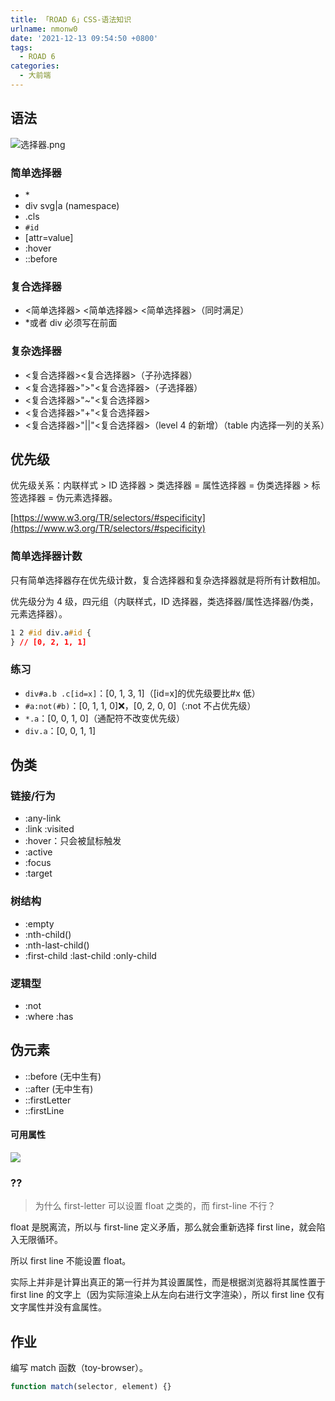 ```yaml
---
title: 「ROAD 6」CSS-语法知识
urlname: nmonw0
date: '2021-12-13 09:54:50 +0800'
tags:
  - ROAD 6
categories:
  - 大前端
---
```


## 语法

![选择器.png](https://cdn.nlark.com/yuque/0/2021/png/250093/1639641975124-bb1e4e2c-3a9d-4b9c-9a23-8c1278ab8d71.png#clientId=u85802699-b937-4&from=ui&id=u4219e71f&margin=%5Bobject%20Object%5D&name=%E9%80%89%E6%8B%A9%E5%99%A8.png&originHeight=1652&originWidth=2652&originalType=binary∶=1&size=372313&status=done&style=none&taskId=u426682d6-ab10-4108-8821-6f2f43bf916)

### 简单选择器

- \*
- div svg|a (namespace)
- .cls
- `#id`
- [attr=value]
- :hover
- ::before

### 复合选择器

- <简单选择器> <简单选择器> <简单选择器>（同时满足）
- \*或者 div 必须写在前面

### 复杂选择器

- <复合选择器><复合选择器>（子孙选择器）
- <复合选择器>">"<复合选择器>（子选择器）
- <复合选择器>"~"<复合选择器>
- <复合选择器>"+"<复合选择器>
- <复合选择器>"||"<复合选择器>（level 4 的新增）（table 内选择一列的关系）

## 优先级

优先级关系：内联样式 > ID 选择器 > 类选择器 = 属性选择器 = 伪类选择器 > 标签选择器 = 伪元素选择器。

[https://www.w3.org/TR/selectors/#specificity](https://www.w3.org/TR/selectors/#specificity)

### 简单选择器计数

只有简单选择器存在优先级计数，复合选择器和复杂选择器就是将所有计数相加。

优先级分为 4 级，四元组（内联样式，ID 选择器，类选择器/属性选择器/伪类，元素选择器）。

```css
1 2 #id div.a#id {
} // [0, 2, 1, 1]
```

### 练习

- `div#a.b .c[id=x]`：[0, 1, 3, 1]（[id=x]的优先级要比#x 低）
- `#a:not(#b)`：[0, 1, 1, 0]❌，[0, 2, 0, 0]（:not 不占优先级）
- `*.a`：[0, 0, 1, 0]（通配符不改变优先级）
- `div.a`：[0, 0, 1, 1]

## 伪类

### 链接/行为

- :any-link
- :link :visited
- :hover：只会被鼠标触发
- :active
- :focus
- :target

### 树结构

- :empty
- :nth-child()
- :nth-last-child()
- :first-child :last-child :only-child

### 逻辑型

- :not
- :where :has

## 伪元素

- ::before (无中生有)
- ::after (无中生有)
- ::firstLetter
- ::firstLine

#### 可用属性

![](/Users/httishere/Downloads/Xnip2021-11-22_17-35-54.jpg#id=g4EyP&originalType=binary∶=1&status=done&style=none)

### ??

> 为什么 first-letter 可以设置 float 之类的，而 first-line 不行？

float 是脱离流，所以与 first-line 定义矛盾，那么就会重新选择 first line，就会陷入无限循环。

所以 first line 不能设置 float。

实际上并非是计算出真正的第一行并为其设置属性，而是根据浏览器将其属性置于 first line 的文字上（因为实际渲染上从左向右进行文字渲染），所以 first line 仅有文字属性并没有盒属性。

## 作业

编写 match 函数（toy-browser）。

```javascript
function match(selector, element) {}
```
